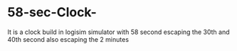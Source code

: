 # 58-sec-Clock-
It is a clock build in logisim simulator with 58 second escaping the 30th and 40th second
also escaping the 2 minutes 
